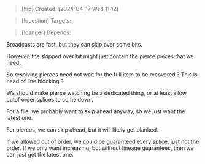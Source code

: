 
>[!tip] Created: [2024-04-17 Wed 11:12]

>[!question] Targets: 

>[!danger] Depends: 

Broadcasts are fast, but they can skip over some bits.

However, the skipped over bit might just contain the pierce pieces that we need.

So resolving pierces need not wait for the full item to be recovered ?  This is head of line blocking ?

We should make pierce watching be a dedicated thing, or at least allow outof order splices to come down.

For a file, we probably want to skip ahead anyway, so we just want the latest one.

For pierces, we can skip ahead, but it will likely get blanked.

If we allowed out of order, we could be guaranteed every splice, just not the order.  If we only want increasing, but without lineage guarantees, then we can just get the latest one.